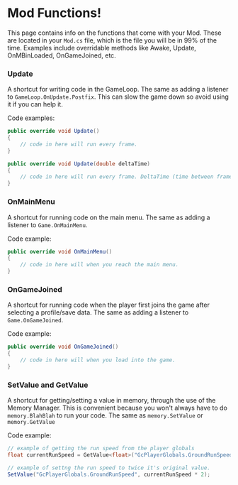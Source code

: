 # Mod Functions!
This page contains info on the functions that come with your Mod.
These are located in your ``Mod.cs`` file, which is the file you will be in 99% of the time.
Examples include overridable methods like Awake, Update, OnMBinLoaded, OnGameJoined, etc.



### Update
A shortcut for writing code in the GameLoop.
The same as adding a listener to ``GameLoop.OnUpdate.Postfix``.
This can slow the game down so avoid using it if you can help it.


Code examples:
```cs
public override void Update()
{
    // code in here will run every frame.
}
```
```cs
public override void Update(double deltaTime)
{
    // code in here will run every frame. DeltaTime (time between frames) is provided for convenience.
}
```



### OnMainMenu
A shortcut for running code on the main menu.
The same as adding a listener to ``Game.OnMainMenu``.


Code example:
```cs
public override void OnMainMenu()
{
    // code in here will when you reach the main menu.
}
```



### OnGameJoined
A shortcut for running code when the player first joins the game after selecting a profile/save data.
The same as adding a listener to ``Game.OnGameJoined``.


Code example:
```cs
public override void OnGameJoined()
{
    // code in here will when you load into the game.
}
```



### SetValue and GetValue
A shortcut for getting/setting a value in memory, through the use of the Memory Manager.
This is convenient because you won't always have to do ``memory.BlahBlah`` to run your code.
The same as ``memory.SetValue`` or ``memory.GetValue``


Code example:
```cs
// example of getting the run speed from the player globals
float currentRunSpeed = GetValue<float>("GcPlayerGlobals.GroundRunSpeed");

// example of settng the run speed to twice it's original value.
SetValue("GcPlayerGlobals.GroundRunSpeed", currentRunSpeed * 2);
```